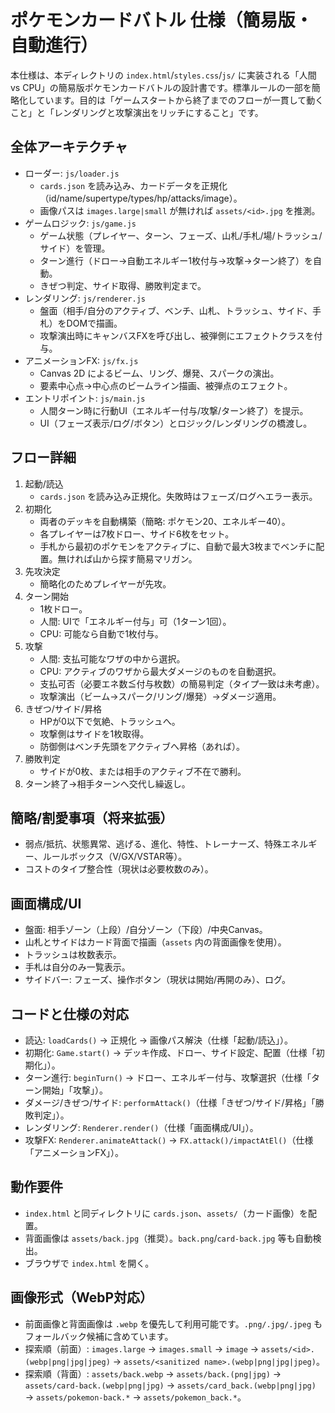 # ポケモンカードバトル 仕様（簡易版・自動進行）

本仕様は、本ディレクトリの `index.html`/`styles.css`/`js/` に実装される「人間 vs CPU」の簡易版ポケモンカードバトルの設計書です。標準ルールの一部を簡略化しています。目的は「ゲームスタートから終了までのフローが一貫して動くこと」と「レンダリングと攻撃演出をリッチにすること」です。

## 全体アーキテクチャ
- ローダー: `js/loader.js`
  - `cards.json` を読み込み、カードデータを正規化（id/name/supertype/types/hp/attacks/image）。
  - 画像パスは `images.large|small` が無ければ `assets/<id>.jpg` を推測。
- ゲームロジック: `js/game.js`
  - ゲーム状態（プレイヤー、ターン、フェーズ、山札/手札/場/トラッシュ/サイド）を管理。
  - ターン進行（ドロー→自動エネルギー1枚付与→攻撃→ターン終了）を自動。
  - きぜつ判定、サイド取得、勝敗判定まで。
- レンダリング: `js/renderer.js`
  - 盤面（相手/自分のアクティブ、ベンチ、山札、トラッシュ、サイド、手札）をDOMで描画。
  - 攻撃演出時にキャンバスFXを呼び出し、被弾側にエフェクトクラスを付与。
- アニメーションFX: `js/fx.js`
  - Canvas 2D によるビーム、リング、爆発、スパークの演出。
  - 要素中心点→中心点のビームライン描画、被弾点のエフェクト。
- エントリポイント: `js/main.js`
  - 人間ターン時に行動UI（エネルギー付与/攻撃/ターン終了）を提示。
  - UI（フェーズ表示/ログ/ボタン）とロジック/レンダリングの橋渡し。

## フロー詳細
1. 起動/読込
   - `cards.json` を読み込み正規化。失敗時はフェーズ/ログへエラー表示。
2. 初期化
   - 両者のデッキを自動構築（簡略: ポケモン20、エネルギー40）。
   - 各プレイヤーは7枚ドロー、サイド6枚をセット。
   - 手札から最初のポケモンをアクティブに、自動で最大3枚までベンチに配置。無ければ山から探す簡易マリガン。
3. 先攻決定
   - 簡略化のためプレイヤーが先攻。
4. ターン開始
   - 1枚ドロー。
   - 人間: UIで「エネルギー付与」可（1ターン1回）。
   - CPU: 可能なら自動で1枚付与。
5. 攻撃
   - 人間: 支払可能なワザの中から選択。
   - CPU: アクティブのワザから最大ダメージのものを自動選択。
   - 支払可否（必要エネ数≦付与枚数）の簡易判定（タイプ一致は未考慮）。
   - 攻撃演出（ビーム→スパーク/リング/爆発）→ダメージ適用。
6. きぜつ/サイド/昇格
   - HPが0以下で気絶、トラッシュへ。
   - 攻撃側はサイドを1枚取得。
   - 防御側はベンチ先頭をアクティブへ昇格（あれば）。
7. 勝敗判定
   - サイドが0枚、または相手のアクティブ不在で勝利。
8. ターン終了→相手ターンへ交代し繰返し。

## 簡略/割愛事項（将来拡張）
- 弱点/抵抗、状態異常、逃げる、進化、特性、トレーナーズ、特殊エネルギー、ルールボックス（V/GX/VSTAR等）。
- コストのタイプ整合性（現状は必要枚数のみ）。

## 画面構成/UI
- 盤面: 相手ゾーン（上段）/自分ゾーン（下段）/中央Canvas。
- 山札とサイドはカード背面で描画（`assets` 内の背面画像を使用）。
- トラッシュは枚数表示。
- 手札は自分のみ一覧表示。
- サイドバー: フェーズ、操作ボタン（現状は開始/再開のみ）、ログ。

## コードと仕様の対応
- 読込: `loadCards()` → 正規化 → 画像パス解決（仕様「起動/読込」）。
- 初期化: `Game.start()` → デッキ作成、ドロー、サイド設定、配置（仕様「初期化」）。
- ターン進行: `beginTurn()` → ドロー、エネルギー付与、攻撃選択（仕様「ターン開始」「攻撃」）。
- ダメージ/きぜつ/サイド: `performAttack()`（仕様「きぜつ/サイド/昇格」「勝敗判定」）。
- レンダリング: `Renderer.render()`（仕様「画面構成/UI」）。
- 攻撃FX: `Renderer.animateAttack()` → `FX.attack()/impactAtEl()`（仕様「アニメーションFX」）。

## 動作要件
- `index.html` と同ディレクトリに `cards.json`、`assets/`（カード画像）を配置。
- 背面画像は `assets/back.jpg`（推奨）。`back.png`/`card-back.jpg` 等も自動検出。
- ブラウザで `index.html` を開く。

## 画像形式（WebP対応）
- 前面画像と背面画像は `.webp` を優先して利用可能です。`.png/.jpg/.jpeg` もフォールバック候補に含めています。
- 探索順（前面）: `images.large` → `images.small` → `image` → `assets/<id>.(webp|png|jpg|jpeg)` → `assets/<sanitized name>.(webp|png|jpg|jpeg)`。
- 探索順（背面）: `assets/back.webp` → `assets/back.(png|jpg)` → `assets/card-back.(webp|png|jpg)` → `assets/card_back.(webp|png|jpg)` → `assets/pokemon-back.*` → `assets/pokemon_back.*`。
